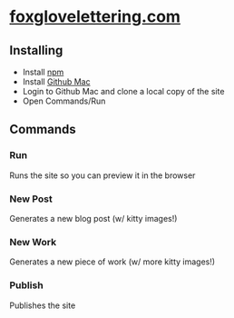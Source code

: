 # [foxglovelettering.com](http://foxglovelettering.com/)

## Installing

* Install [npm](http://nodejs.org/download/)
* Install [Github Mac](http://mac.github.com/)
* Login to Github Mac and clone a local copy of the site
* Open Commands/Run

## Commands

### Run

Runs the site so you can preview it in the browser

### New Post

Generates a new blog post (w/ kitty images!)

### New Work

Generates a new piece of work (w/ more kitty images!)

### Publish

Publishes the site
